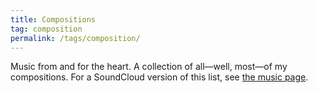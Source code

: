 ```yaml
---
title: Compositions
tag: composition
permalink: /tags/composition/
---
```


Music from and for the heart. A collection of all—well, most—of my compositions. For a SoundCloud version of this list, see [the music page](/music).
